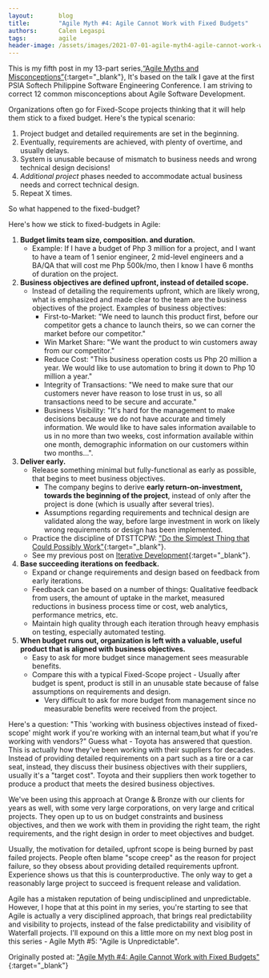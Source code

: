 ```yaml
---
layout:       blog
title:        "Agile Myth #4: Agile Cannot Work with Fixed Budgets"
authors:      Calen Legaspi
tags:         agile
header-image: /assets/images/2021-07-01-agile-myth4-agile-cannot-work-with-fixed-budgets/Agile-Myth4.png
---
```

This is my fifth post in my 13-part series,[“Agile Myths and Misconceptions”](/blogs/2021/05/agile-myths-and-misconceptions){:target="_blank"}, It's based on the talk I gave at the first PSIA Softech Philippine Software Engineering Conference. I am striving to correct 12 common misconceptions about Agile Software Development.

Organizations often go for Fixed-Scope projects thinking that it will help them stick to a fixed budget. Here's the typical scenario:

1. Project budget and detailed requirements are set in the beginning.
2. Eventually, requirements are achieved, with plenty of overtime, and usually delays.
3. System is unusable because of mismatch to business needs and wrong technical design decisions!
4. *Additional project* phases needed to accommodate actual business needs and correct technical design.
5. Repeat X times.

So what happened to the fixed-budget?

Here's how we stick to fixed-budgets in Agile:

1. **Budget limits team size, composition. and duration.**
    - Example:  If I have a budget of Php 3 million for a project, and I want to have a team of 1 senior engineer, 2 mid-level engineers and a BA/QA that will cost me Php 500k/mo, then I know I have 6 months of duration on the project.
2. **Business objectives are defined upfront, instead of detailed scope.**
    - Instead of detailing the requirements upfront, which are likely wrong, what is emphasized and made clear to the team are the business objectives of the project. Examples of business objectives:
        - First-to-Market: "We need to launch this product first, before our competitor gets a chance to launch theirs, so we can corner the market before our competitor."
        - Win Market Share: "We want the product to win customers away from our competitor."
        - Reduce Cost: "This business operation costs us Php 20 million a year. We would like to use automation to bring it down to Php 10 million a year."
        - Integrity of Transactions: "We need to make sure that our customers never have reason to lose trust in us, so all transactions need to be secure and accurate."
        - Business Visibility: "It's hard for the management to make decisions because we do not have accurate and timely information. We would like to have sales information available to us in no more than two weeks, cost information available within one month, demographic information on our customers within two months...".
3. **Deliver early.**
    - Release something minimal but fully-functional as early as possible, that begins to meet business objectives.
        - The company begins to derive **early return-on-investment, towards the beginning of the project**, instead of only after the project is done (which is usually after several tries).
        - Assumptions regarding requirements and technical design are validated along the way, before large investment in work on likely wrong requirements or design has been implemented.
    - Practice the discipline of DTSTTCPW: ["Do the Simplest Thing that Could Possibly Work"](https://ronjeffries.com/xprog/Practices/PracSimplest.html){:target="_blank"}.
    - See my previous post on [Iterative Development](/blogs/2021/06/agile-myth3-agile-is-short-milestones){:target="_blank"}.
4. **Base succeeding iterations on feedback.**
    - Expand or change requirements and design based on feedback from early iterations. 
    - Feedback can be based on a number of things: Qualitative feedback from users, the amount of uptake in the market, measured reductions in business process time or cost, web analytics, performance metrics, etc.
    - Maintain high quality through each iteration through heavy emphasis on testing, especially automated testing.
5. **When budget runs out, organization is left with a valuable, useful product that is aligned with business objectives.**
    - Easy to ask for more budget since management sees measurable benefits.
    - Compare this with a typical Fixed-Scope project - Usually after budget is spent, product is still in an unusable state because of false assumptions on requirements and design.
        - Very difficult to ask for more budget from management since no measurable benefits were received from the project.

Here's a question: "This 'working with business objectives instead of fixed-scope' might work if you're working with an internal team,but what if you're working with vendors?" Guess what - Toyota has answered that question. This is actually how they've been working with their suppliers for decades. Instead of providing detailed requirements on a part such as a tire or a car seat, instead, they discuss their business objectives with their suppliers, usually it's a "target cost". Toyota and their suppliers then work together to produce a product that meets the desired business objectives.

We've been using this approach at Orange & Bronze with our clients for years as well, with some very large corporations, on very large and critical projects. They open up to us on budget constraints and business objectives, and then we work with them in providing the right team, the right requirements, and the right design in order to meet objectives and budget.

Usually, the motivation for detailed, upfront scope is being burned by past failed projects. People often blame "scope creep" as the reason for project failure, so they obsess about providing detailed requirements upfront. Experience shows us that this is counterproductive. The only way to get a reasonably large project to succeed is frequent release and validation.

Agile has a mistaken reputation of being undisciplined and unpredictable. However, I hope that at this point in my series, you're starting to see that Agile is actually a very disciplined approach, that brings real predictability and visibility to projects, instead of the false predictability and visibility of Waterfall projects. I'll expound on this a little more on my next blog post in this series - Agile Myth #5: "Agile is Unpredictable".
        
Originally posted at: ["Agile Myth #4: Agile Cannot Work with Fixed Budgets"](http://calenlegaspi.blogspot.com/2014/07/agile-myth-4-agile-cannot-work-with.html){:target="_blank"}
